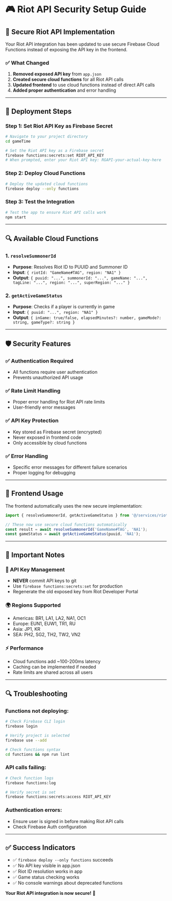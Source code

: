 # 🎮 Riot API Security Setup Guide

## 🔧 **Secure Riot API Implementation**

Your Riot API integration has been updated to use secure Firebase Cloud Functions instead of exposing the API key in the frontend.

### **✅ What Changed**

1. **Removed exposed API key** from `app.json`
2. **Created secure cloud functions** for all Riot API calls
3. **Updated frontend** to use cloud functions instead of direct API calls
4. **Added proper authentication** and error handling

---

## 🚀 **Deployment Steps**

### **Step 1: Set Riot API Key as Firebase Secret**

```bash
# Navigate to your project directory
cd gameTime

# Set the Riot API key as a Firebase secret
firebase functions:secrets:set RIOT_API_KEY
# When prompted, enter your Riot API key: RGAPI-your-actual-key-here
```

### **Step 2: Deploy Cloud Functions**

```bash
# Deploy the updated cloud functions
firebase deploy --only functions
```

### **Step 3: Test the Integration**

```bash
# Test the app to ensure Riot API calls work
npm start
```

---

## 🔍 **Available Cloud Functions**

### **1. `resolveSummonerId`**
- **Purpose**: Resolves Riot ID to PUUID and Summoner ID
- **Input**: `{ riotId: "GameName#TAG", region: "NA1" }`
- **Output**: `{ puuid: "...", summonerId: "...", gameName: "...", tagLine: "...", region: "...", superRegion: "..." }`

### **2. `getActiveGameStatus`**
- **Purpose**: Checks if a player is currently in game
- **Input**: `{ puuid: "...", region: "NA1" }`
- **Output**: `{ inGame: true/false, elapsedMinutes?: number, gameMode?: string, gameType?: string }`

---

## 🛡️ **Security Features**

### **✅ Authentication Required**
- All functions require user authentication
- Prevents unauthorized API usage

### **✅ Rate Limit Handling**
- Proper error handling for Riot API rate limits
- User-friendly error messages

### **✅ API Key Protection**
- Key stored as Firebase secret (encrypted)
- Never exposed in frontend code
- Only accessible by cloud functions

### **✅ Error Handling**
- Specific error messages for different failure scenarios
- Proper logging for debugging

---

## 🔧 **Frontend Usage**

The frontend automatically uses the new secure implementation:

```typescript
import { resolveSummonerId, getActiveGameStatus } from '@/services/riotService';

// These now use secure cloud functions automatically
const result = await resolveSummonerId('GameName#TAG', 'NA1');
const gameStatus = await getActiveGameStatus(puuid, 'NA1');
```

---

## 🚨 **Important Notes**

### **🔑 API Key Management**
- **NEVER** commit API keys to git
- Use `firebase functions:secrets:set` for production
- Regenerate the old exposed key from Riot Developer Portal

### **🌍 Regions Supported**
- Americas: BR1, LA1, LA2, NA1, OC1
- Europe: EUN1, EUW1, TR1, RU
- Asia: JP1, KR
- SEA: PH2, SG2, TH2, TW2, VN2

### **⚡ Performance**
- Cloud functions add ~100-200ms latency
- Caching can be implemented if needed
- Rate limits are shared across all users

---

## 🔍 **Troubleshooting**

### **Functions not deploying:**
```bash
# Check Firebase CLI login
firebase login

# Verify project is selected
firebase use --add

# Check functions syntax
cd functions && npm run lint
```

### **API calls failing:**
```bash
# Check function logs
firebase functions:log

# Verify secret is set
firebase functions:secrets:access RIOT_API_KEY
```

### **Authentication errors:**
- Ensure user is signed in before making Riot API calls
- Check Firebase Auth configuration

---

## ✅ **Success Indicators**

- ✅ `firebase deploy --only functions` succeeds
- ✅ No API key visible in app.json
- ✅ Riot ID resolution works in app
- ✅ Game status checking works
- ✅ No console warnings about deprecated functions

**Your Riot API integration is now secure!** 🎉
